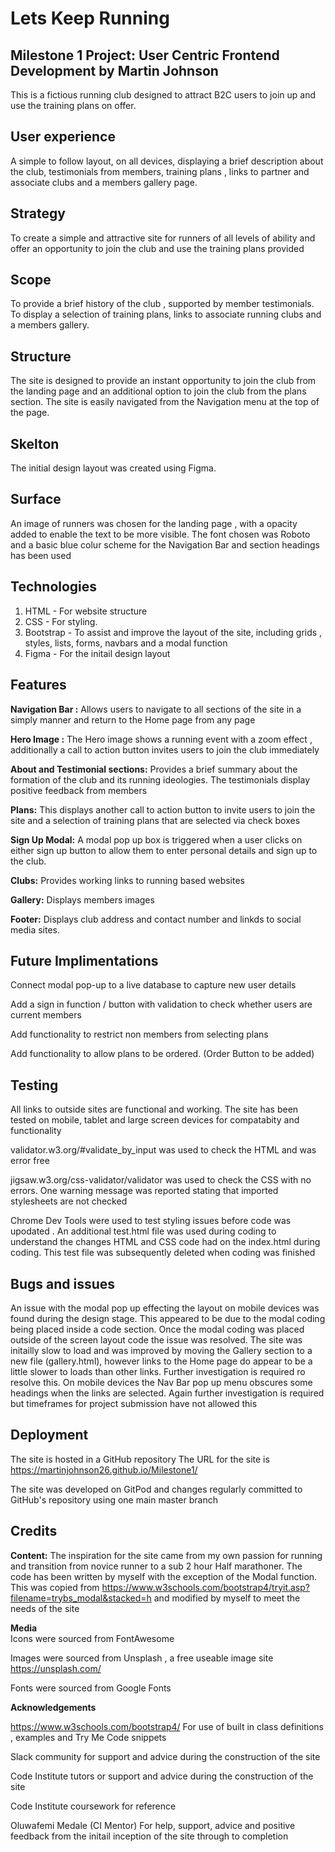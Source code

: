# Lets Keep Running

## Milestone 1 Project: User Centric Frontend Development by Martin Johnson


This is a fictious running club designed to attract B2C users to join up and use the training plans on offer.

## User experience

A simple to follow layout, on all devices,  displaying a brief description about the club, testimonials from members, training plans , links to partner and associate clubs 
and a members gallery page.

## Strategy

To create a simple and attractive site for runners of all levels of ability and offer 
an opportunity to join the club and use the training plans provided

## Scope

To provide a brief history of the club , supported by member testimonials. To display a 
selection of training plans, links to associate running clubs and a members gallery.

## Structure

The site is designed to provide an instant opportunity to join the club from the landing 
page and an additional option to join the club from the plans section.
The site is easily navigated from the Navigation menu at the top of the page.

## Skelton

The initial design layout was created using Figma.

## Surface

An image of runners was chosen for the landing page , with a opacity added to
enable the text to be more visible. The font chosen was Roboto and a basic blue colur scheme 
for the Navigation Bar and section headings has been used

## Technologies

1. HTML -  For website structure
2. CSS -  For styling. 
3. Bootstrap - To assist and improve the layout of the site, including grids , styles,
lists, forms, navbars and a modal function
4. Figma - For the initail design layout

## Features

**Navigation Bar :**  Allows users to navigate to all sections of the site in a simply manner
and return to the Home page from any page

**Hero Image :** The Hero image shows a running event with a zoom effect , additionally a call to action button invites users 
to join the club immediately

**About and Testimonial sections:** Provides a brief summary about the formation of the club and its running ideologies. The testimonials display positive feedback from members

**Plans:** This displays another call to action button to invite users to join the site
and a selection of training plans that are selected via check boxes

**Sign Up Modal:** A modal pop up box is triggered when a user clicks on either sign up button to 
allow them to enter personal details and sign up to the club.

**Clubs:**  Provides working links to running based websites

**Gallery:** Displays members images

**Footer:**  Displays club address and contact number and linkds to social media sites.

## Future Implimentations

Connect modal pop-up to a live database to capture new user details

Add a sign in function / button with validation to check whether users are current members

Add functionality to restrict non members from selecting plans

Add functionality to allow plans to be ordered. (Order Button to be added) 

## Testing 

All links to outside sites are functional and working.  The site has been tested on mobile, tablet and large screen devices for compatabity and functionality

validator.w3.org/#validate_by_input was used to check the HTML and was error free

jigsaw.w3.org/css-validator/validator was used to check the CSS with no errors. One warning message was reported stating that imported stylesheets are not checked

Chrome Dev Tools were used to test styling issues before code was upodated . An additional test.html file was used during coding to 
understand the changes HTML and CSS code had on the index.html during coding. This test file was subsequently deleted when coding was finished

## Bugs and issues

An issue with the modal pop up effecting the layout on mobile devices was found during the design stage. This appeared to be due to the modal coding being placed inside a code section.
Once the modal coding was placed outside of the screen layout code the issue was resolved.
The site was initailly slow to load and was improved by moving the Gallery section to a new file (gallery.html), however links to  the Home page do appear to be a little slower to loads than other links. Further investigation is required ro resolve this.
On mobile devices the Nav Bar pop up menu obscures some headings when the links are selected.  Again further investigation is required but timeframes for project submission have not allowed this

## Deployment

The site is hosted in a GitHub repository
The  URL for the site is https://martinjohnson26.github.io/Milestone1/

The site was developed on GitPod and changes regularly committed to GitHub's repository
using one main master branch

## Credits

**Content:** The inspiration for the site came from my own passion for running and transition from novice runner to a sub 2 hour Half marathoner.
The code has been written by myself with the exception of the Modal function. This was copied from https://www.w3schools.com/bootstrap4/tryit.asp?filename=trybs_modal&stacked=h 
and modified by myself to meet the needs of the site

**Media**  
 Icons were sourced from FontAwesome

 Images were sourced from Unsplash , a free useable image site
 https://unsplash.com/

 Fonts were sourced from Google Fonts

 **Acknowledgements**

 https://www.w3schools.com/bootstrap4/ For use of built in class definitions , examples and Try Me Code snippets

Slack community for support and advice during the construction of the site

Code Institute tutors or support and advice during the construction of the site

Code Institute coursework for reference

Oluwafemi Medale (CI Mentor) For help, support, advice and positive feedback from the initail inception of the site through to completion





